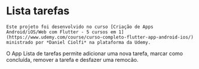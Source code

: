 # Lista tarefas

`Este projeto foi desenvolvido no curso [Criação de Apps Android/iOS/Web com Flutter - 5 cursos em 1](https://www.udemy.com/course/curso-completo-flutter-app-android-ios/) ministrado por *Daniel Ciolfi* na plataforma da Udemy.`

O App Lista de tarefas permite adicionar uma nova tarefa, marcar como concluída, remover a tarefa e desfazer uma remocão.
